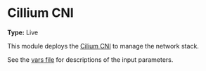 # Cillium CNI

**Type:** Live

This module deploys the [Cilium CNI](https://docs.cilium.io/en/stable/installation/k8s-install-helm/) to manage the network stack.

See the [vars file](./vars.tf) for descriptions of the input parameters.
